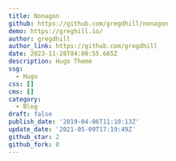 ```yaml
---
title: Nonagon
github: https://github.com/gregdhill/nonagon
demo: https://greghill.io/
author: gregdhill
author_link: https://github.com/gregdhill
date: 2023-11-28T04:08:55.665Z
description: Hugo Theme
ssg:
  - Hugo
css: []
cms: []
category:
  - Blog
draft: false
publish_date: '2019-04-06T11:10:13Z'
update_date: '2021-05-09T17:19:49Z'
github_star: 2
github_fork: 0
---
```

